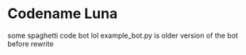 # Codename Luna
some spaghetti code bot lol
example_bot.py is older version of the bot before rewrite
